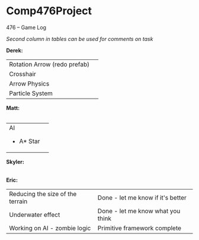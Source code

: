# Comp476Project
476 – Game Log

<em>Second column in tables can be used for comments on task</em>

<strong>Derek:</strong>
<table>
<tr>
<td>Rotation Arrow (redo prefab)</td>
<td></td>
</tr>
<tr>
<td>Crosshair</td>
<td></td>
</tr>
<tr>
<td>Arrow Physics</td>
<td></td>
</tr>
<tr>
<td>Particle System</td>
<td></td>
</tr>
<table>

<strong>Matt:</strong>
<table>
<tr>
<td>AI
<ul><li>A* Star</li></ul>
</td>
<td></td>
</tr>
</table>

<strong>Skyler:</strong>
<table></table>

<strong>Eric:</strong>
<table>
<tr>
<td>Reducing the size of the terrain</td>
<td>Done - let me know if it's better</td>
</tr>
<tr>
<td>Underwater effect</td>
<td>Done - let me know what you think</td>
</tr>
<tr>
<td>Working on AI - zombie logic</td>
<td>Primitive framework complete</td>
</tr>
</table>
